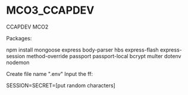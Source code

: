# MCO3_CCAPDEV
CCAPDEV MCO2

Packages:

npm install mongoose express body-parser hbs express-flash express-session method-override passport passport-local bcrypt multer dotenv nodemon 


Create file name ".env"
Input the ff:

SESSION=SECRET=[put random characters]
